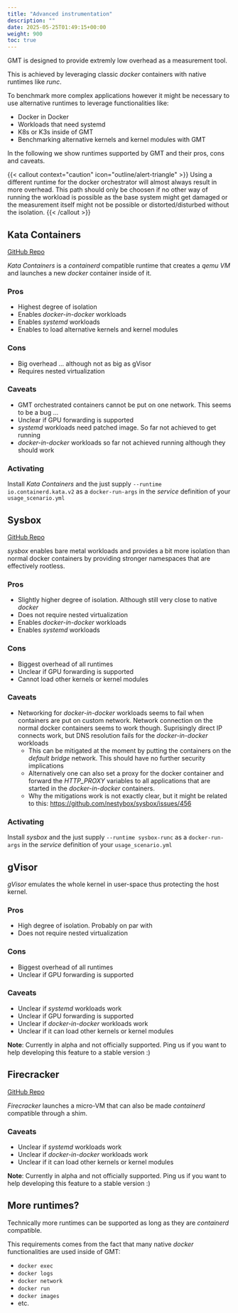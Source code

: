 ```yaml
---
title: "Advanced instrumentation"
description: ""
date: 2025-05-25T01:49:15+00:00
weight: 900
toc: true
---
```


GMT is designed to provide extremly low overhead as a measurement tool.

This is achieved by leveraging classic *docker* containers with native runtimes like *runc*.

To benchmark more complex applications however it might be necessary to use alternative
runtimes to leverage functionalities like:

- Docker in Docker
- Workloads that need systemd
- K8s or K3s inside of GMT
- Benchmarking alternative kernels and kernel modules with GMT

In the following we show runtimes supported by GMT and their pros, cons and caveats.

{{< callout context="caution" icon="outline/alert-triangle" >}}
Using a different runtime for the docker orchestrator will almost always result in more overhead. This path should only be choosen if no other way of running the workload is possible as the base system might get damaged or the measurement itself might not be possible or distorted/disturbed without the isolation.
{{< /callout >}}

## Kata Containers

[GitHub Repo](https://github.com/kata-containers/kata-containers/)

*Kata Containers* is a *containerd* compatible runtime that creates a *qemu VM* and launches a new *docker* container inside of it.

### Pros

- Highest degree of isolation
- Enables *docker-in-docker* workloads
- Enables *systemd* workloads
- Enables to load alternative kernels and kernel modules

### Cons

- Big overhead ... although not as big as gVisor
- Requires nested virtualization

### Caveats

- GMT orchestrated containers cannot be put on one network. This seems to be a bug ...
- Unclear if GPU forwarding is supported
- *systemd* workloads need patched image. So far not achieved to get running
- *docker-in-docker* workloads so far not achieved running although they should work

### Activating

Install *Kata Containers* and the just supply `--runtime io.containerd.kata.v2` as a `docker-run-args` in the *service* definition of your `usage_scenario.yml`

## Sysbox

[GitHub Repo](https://github.com/nestybox/sysbox)

*sysbox* enables bare metal workloads and provides a bit more isolation than normal docker containers by providing stronger namespaces that are effectively rootless.

### Pros

- Slightly higher degree of isolation. Although still very close to native *docker*
- Does not require nested virtualization
- Enables *docker-in-docker* workloads
- Enables *systemd* workloads

### Cons

- Biggest overhead of all runtimes
- Unclear if GPU forwarding is supported
- Cannot load other kernels or kernel modules

### Caveats

- Networking for *docker-in-docker* workloads seems to fail when containers are put on custom network. Network connection on the normal docker containers seems to work though. Suprisingly direct IP connects work, but DNS resolution fails for the *docker-in-docker* workloads
  - This can be mitigated at the moment by putting the containers on the *default bridge* network. This should have no further security implications
  - Alternatively one can also set a proxy for the docker container and forward the *HTTP_PROXY* variables to all applications that are started in the *docker-in-docker* containers.
  - Why the mitigations work is not exactly clear, but it might be related to this: https://github.com/nestybox/sysbox/issues/456

### Activating

Install *sysbox* and the just supply `--runtime sysbox-runc` as a `docker-run-args` in the *service* definition of your `usage_scenario.yml`

## gVisor

*gVisor* emulates the whole kernel in user-space thus protecting the host kernel.

### Pros

- High degree of isolation. Probably on par with
- Does not require nested virtualization

### Cons

- Biggest overhead of all runtimes
- Unclear if GPU forwarding is supported

### Caveats

- Unclear if *systemd* workloads work
- Unclear if GPU forwarding is supported
- Unclear if *docker-in-docker* workloads work
- Unclear if it can load other kernels or kernel modules

**Note**: Currently in alpha and not officially supported. Ping us if you want to help developing this feature to a stable version :)

## Firecracker

[GitHub Repo](https://github.com/firecracker-microvm/firecracker-containerd)

*Firecracker* launches a micro-VM that can also be made *containerd* compatible through a shim.

### Caveats

- Unclear if *systemd* workloads work
- Unclear if *docker-in-docker* workloads work
- Unclear if it can load other kernels or kernel modules

**Note**: Currently in alpha and not officially supported. Ping us if you want to help developing this feature to a stable version :)

## More runtimes?

Technically more runtimes can be supported as long as they are *containerd* compatible.

This requirements comes from the fact that many native *docker* functionalities are used inside of GMT:

- `docker exec`
- `docker logs`
- `docker network`
- `docker run`
- `docker images`
- etc.
